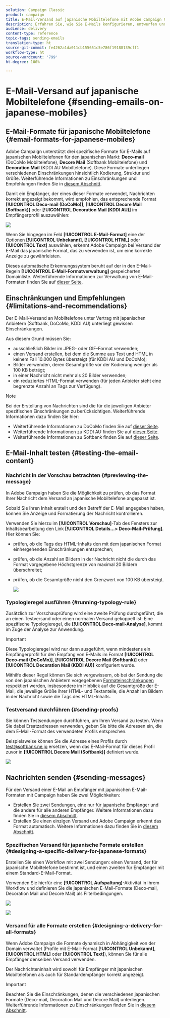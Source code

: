 ```yaml
---
solution: Campaign Classic
product: campaign
title: E-Mail-Versand auf japanische Mobiltelefone mit Adobe Campaign Classic
description: Erfahren Sie, wie Sie E-Mails konfigurieren, entwerfen und versenden, die auf einem japanischen Mobilgerät gelesen werden.
audience: delivery
content-type: reference
topic-tags: sending-emails
translation-type: ht
source-git-commit: fe4262a1da011cb155651c5e786f19188139cff1
workflow-type: ht
source-wordcount: '799'
ht-degree: 100%

---
```



# E-Mail-Versand auf japanische Mobiltelefone {#sending-emails-on-japanese-mobiles}

## E-Mail-Formate für japanische Mobiltelefone {#email-formats-for-japanese-mobiles}

Adobe Campaign unterstützt drei spezifische Formate für E-Mails auf japanischen Mobiltelefonen für den japanischen Markt: **Deco-mail** (DoCoMo Mobiltelefone), **Decore Mail** (Softbank Mobiltelefone) und **Decoration Mail** (KDDI AU Mobiltelefone). Diese Formate unterliegen verschiedenen Einschränkungen hinsichtlich Kodierung, Struktur und Größe. Weiterführende Informationen zu Einschränkungen und Empfehlungen finden Sie in [diesem Abschnitt](#limitations-and-recommendations).

Damit ein Empfänger, der eines dieser Formate verwendet, Nachrichten korrekt angezeigt bekommt, wird empfohlen, das entsprechende Format **[!UICONTROL Deco-mail (DoCoMo)]**, **[!UICONTROL Decore Mail (Softbank)]** oder **[!UICONTROL Decoration Mail (KDDI AU)]** im Empfängerprofil auszuwählen:

![](assets/deco-mail_03.png)

Wenn Sie hingegen im Feld **[!UICONTROL E-Mail-Format]** eine der Optionen **[!UICONTROL Unbekannt]**, **[!UICONTROL HTML]** oder **[!UICONTROL Text]** auswählen, erkennt Adobe Campaign bei Versand der E-Mail das japanische Format, das zu verwenden ist, um eine korrekte Anzeige zu gewährleisten.

Dieses automatische Erkennungssystem beruht auf der in den E-Mail-Regeln **[!UICONTROL E-Mail-Formatverwaltung]** gespeicherten Domainliste. Weiterführende Informationen zur Verwaltung von E-Mail-Formaten finden Sie auf [dieser Seite](../../installation/using/email-deliverability.md#managing-email-formats).

## Einschränkungen und Empfehlungen {#limitations-and-recommendations}

Der E-Mail-Versand an Mobiltelefone unter Vertrag mit japanischen Anbietern (Softbank, DoCoMo, KDDI AU) unterliegt gewissen Einschränkungen.

Aus diesem Grund müssen Sie:

* ausschließlich Bilder im JPEG- oder GIF-Format verwenden;
* einen Versand erstellen, bei dem die Summe aus Text und HTML in keinem Fall 10.000 Bytes übersteigt (für KDDI AU und DoCoMo);
* Bilder verwenden, deren Gesamtgröße vor der Kodierung weniger als 100 KB beträgt;
* in einer Nachricht nicht mehr als 20 Bilder verwenden;
* ein reduziertes HTML-Format verwenden (für jeden Anbieter steht eine begrenzte Anzahl an Tags zur Verfügung).

>[!NOTE]
>
>Bei der Erstellung von Nachrichten sind die für die jeweiligen Anbieter spezifischen Einschränkungen zu berücksichtigen. Weiterführende Informationen dazu finden Sie hier:
>
>* Weiterführende Informationen zu DoCoMo finden Sie auf [dieser Seite](https://www.nttdocomo.co.jp/service/developer/make/content/deco_mail/index.html).
>* Weiterführende Informationen zu KDDI AU finden Sie auf [dieser Seite](https://www.au.com/ezfactory/tec/spec/decorations/template.html).
>* Weiterführende Informationen zu Softbank finden Sie auf [dieser Seite](https://www.support.softbankmobile.co.jp/partner/home_tech3/index.cfm).


## E-Mail-Inhalt testen {#testing-the-email-content}

### Nachricht in der Vorschau betrachten {#previewing-the-message}

In Adobe Campaign haben Sie die Möglichkeit zu prüfen, ob das Format Ihrer Nachricht dem Versand an japanische Mobiltelefone angepasst ist.

Sobald Sie Ihren Inhalt erstellt und den Betreff der E-Mail angegeben haben, können Sie Anzeige und Formatierung der Nachricht kontrollieren.

Verwenden Sie hierzu im **[!UICONTROL Vorschau]**-Tab des Fensters zur Inhaltsbearbeitung den Link **[!UICONTROL Details...> Deco-Mail-Prüfung]**. Hier können Sie:

* prüfen, ob die Tags des HTML-Inhalts den mit dem japanischen Format einhergehenden Einschränkungen entsprechen;
* prüfen, ob die Anzahl an Bildern in der Nachricht nicht die durch das Format vorgegebene Höchstgrenze von maximal 20 Bildern überschreitet;
* prüfen, ob die Gesamtgröße nicht den Grenzwert von 100 KB übersteigt.

   ![](assets/deco-mail_06.png)

### Typologieregel ausführen {#running-typology-rule}

Zusätzlich zur Vorschauprüfung wird eine zweite Prüfung durchgeführt, die an einen Testversand oder einen normalen Versand gekoppelt ist: Eine spezifische Typologieregel, die **[!UICONTROL Deco-mail-Analyse]**, kommt im Zuge der Analyse zur Anwendung.

>[!IMPORTANT]
>
>Diese Typologieregel wird nur dann ausgeführt, wenn mindestens ein Empfängerprofil für den Empfang von E-Mails im Format **[!UICONTROL Deco-mail (DoCoMo)]**, **[!UICONTROL Decore Mail (Softbank)]** oder **[!UICONTROL Decoration Mail (KDDI AU)]** konfiguriert wurde.

Mithilfe dieser Regel können Sie sich vergewissern, ob bei der Sendung die von den japanischen Anbietern vorgegebenen [Formateinschränkungen](#limitations-and-recommendations) respektiert werden, insbesondere im Hinblick auf die Gesamtgröße der E-Mail, die jeweilige Größe ihrer HTML- und Textanteile, die Anzahl an Bildern in der Nachricht sowie die Tags des HTML-Inhalts.

### Testversand durchführen {#sending-proofs}

Sie können Testsendungen durchführen, um Ihren Versand zu testen. Wenn Sie dabei Ersatzadressen verwenden, geben Sie bitte die Adressen ein, die dem E-Mail-Format des verwendeten Profils entsprechen.

Beispielsweise können Sie die Adresse eines Profils durch test@softbank.ne.jp ersetzen, wenn das E-Mail-Format für dieses Profil zuvor in **[!UICONTROL Decore Mail (Softbank)]** definiert wurde.

![](assets/deco-mail_05.png)

## Nachrichten senden {#sending-messages}

Für den Versand einer E-Mail an Empfänger mit japanischen E-Mail-Formaten mit Campaign haben Sie zwei Möglichkeiten:

* Erstellen Sie zwei Sendungen, eine nur für japanische Empfänger und die andere für alle anderen Empfänger. Weitere Informationen dazu finden Sie in [diesem Abschnitt](#designing-a-specific-delivery-for-japanese-formats).
* Erstellen Sie einen einzigen Versand und Adobe Campaign erkennt das Format automatisch. Weitere Informationen dazu finden Sie in [diesem Abschnitt](#designing-a-delivery-for-all-formats).

### Spezifischen Versand für japanische Formate erstellen {#designing-a-specific-delivery-for-japanese-formats}

Erstellen Sie einen Workflow mit zwei Sendungen: einen Versand, der für japanische Mobiltelefone bestimmt ist, und einen zweiten für Empfänger mit einem Standard-E-Mail-Format.

Verwenden Sie hierfür eine **[!UICONTROL Aufspaltung]**-Aktivität in Ihrem Workflow und definieren Sie die japanischen E-Mail-Formate (Deco-mail, Decoration Mail und Decore Mail) als Filterbedingungen.

![](assets/deco-mail_08.png)

![](assets/deco-mail_07.png)

### Versand für alle Formate erstellen {#designing-a-delivery-for-all-formats}

Wenn Adobe Campaign die Formate dynamisch in Abhängigkeit von der Domain verwaltet (Profile mit E-Mail-Format **[!UICONTROL Unbekannt]**, **[!UICONTROL HTML]** oder **[!UICONTROL Text]**), können Sie für alle Empfänger denselben Versand verwenden.

Der Nachrichteninhalt wird sowohl für Empfänger mit japanischen Mobiltelefonen als auch für Standardempfänger korrekt angezeigt.

>[!IMPORTANT]
>
>Beachten Sie die Einschränkungen, denen die verschiedenen japanischen Formate (Deco-mail, Decoration Mail und Decore Mail) unterliegen. Weiterführende Informationen zu Einschränkungen finden Sie in [diesem Abschnitt](#limitations-and-recommendations).

